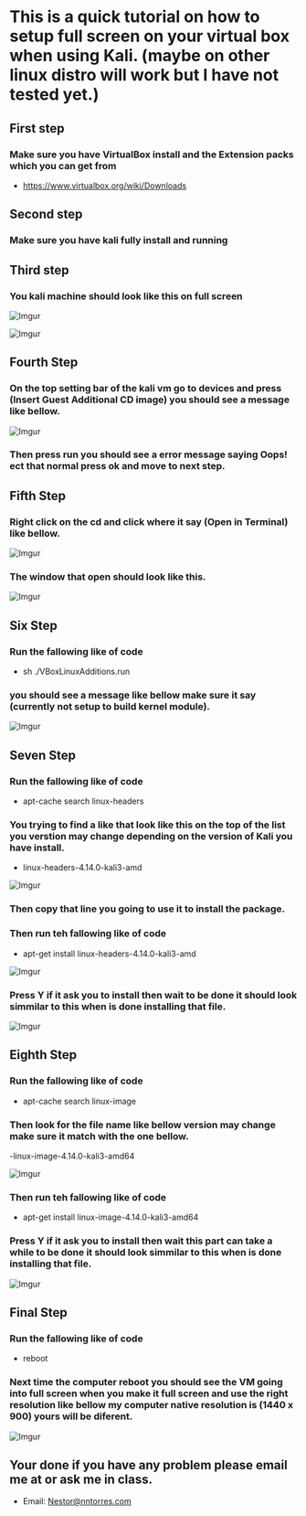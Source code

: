 #  This is a quick tutorial on how to setup full screen on your virtual box when using Kali. (maybe on other linux distro will work but I have not tested yet.)

## First step 

### Make sure you have VirtualBox install and the Extension packs which you can get from 
- https://www.virtualbox.org/wiki/Downloads

## Second step 

### Make sure you have kali fully install and running 

## Third step 

### You kali machine should look like this on full screen 

![Imgur](https://i.imgur.com/kxStoxI.png)

![Imgur](https://i.imgur.com/mpjvCwF.png)

## Fourth Step

### On the top setting bar of the kali vm go to devices and press (Insert Guest Additional CD image) you should see a message like bellow.

![Imgur](https://i.imgur.com/ImpKx5g.png)

### Then press run you should see a error message saying Oops! ect that normal press ok and move to next step. 

## Fifth Step 

### Right click on the cd and click where it say (Open in Terminal) like bellow.

![Imgur](https://i.imgur.com/s2BabYL.png)

### The window that open should look like this. 

![Imgur](https://i.imgur.com/oNnuQTT.png)

## Six Step 

### Run the fallowing like of code 
- sh ./VBoxLinuxAdditions.run

### you should see a message like bellow make sure it say (currently not setup to build kernel module). 

![Imgur](https://i.imgur.com/Kxf2TOe.png)

## Seven Step

### Run the fallowing like of code
- apt-cache search linux-headers

### You trying to find a like that look like this on the top of the list you verstion may change depending on the version of Kali you have install.
- linux-headers-4.14.0-kali3-amd

![Imgur](https://i.imgur.com/Vt05KYN.png)

### Then copy that line you going to use it to install the package. 

### Then run teh fallowing like of code 
- apt-get install linux-headers-4.14.0-kali3-amd

![Imgur](https://i.imgur.com/WNUYzpv.png)

### Press Y if it ask you to install then wait to be done it should look simmilar to this when is done installing that file. 

![Imgur](https://i.imgur.com/WbFjwWQ.png)

## Eighth Step

### Run the fallowing like of code
- apt-cache search linux-image

### Then look for the file name like bellow version may change make sure it match with the one bellow.
-linux-image-4.14.0-kali3-amd64

![Imgur](https://i.imgur.com/1wcLnTr.png)

### Then run teh fallowing like of code 
- apt-get install linux-image-4.14.0-kali3-amd64

### Press Y if it ask you to install then wait this part can take a while to be done it should look simmilar to this when is done installing that file. 

![Imgur](https://i.imgur.com/XME0utg.png)

## Final Step 

### Run the fallowing like of code
- reboot 

### Next time the computer reboot you should see the VM going into full screen when you make it full screen and use the right resolution like bellow my computer native resolution is (1440 x 900) yours will be diferent.

![Imgur](https://i.imgur.com/cWM3eOk.png)

## Your done if you have any problem please email me at or ask me in class. 
- Email: Nestor@nntorres.com
